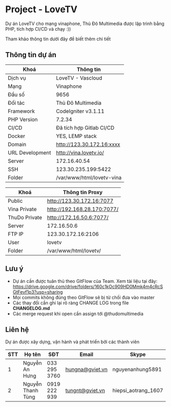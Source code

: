 # Project - LoveTV

Dự án LoveTV cho mạng vinaphone, Thủ Đô Multimedia được lập trình bằng PHP, tích hợp CI/CD và chạy :))

Tham khảo thông tin dưới đây để biết thêm chi tiết

## Thông tin dự án

| Khoá            | Thông tin                |
| --------------- | ------------------------ |
| Dịch vụ         | LoveTV - Vascloud        |
| Mạng            | Vinaphone                |
| Đầu số          | 9656                     |
| Đối tác         | Thủ Đô Multimedia   |
| Framework       | CodeIgniter v3.1.11      |
| PHP Version     | 7.2.34                   |
| CI/CD           | Đã tích hợp Gitlab CI/CD |
| Docker          | YES, LEMP stack          |
| Domain          | http://123.30.172.16:xxxx |
| URL Development | http://vina.lovetv.io/    |
| Server          | 172.16.40.54             |
| SSH             | 123.30.235.199:5422      |
| Folder          | /var/www/html/lovetv-vina  |

| Khoá            | Thông tin Proxy               |
| --------------- | ------------------------ |
| Public          | http://123.30.172.16:7077 |
| Vina Private    | http://192.168.28.170:7077/    |
| ThuDo Private    | http://172.16.50.6:7077/    |
| Server           | 172.16.50.6    |
| FTP IP          | 123.30.172.16:2106      |
| User            | lovetv     |
| Folder          | /var/www/html/lovetv/  |

## Lưu ý
- Dự án cần được tuân thủ theo GitFlow của Team. Xem tài liệu tại đây: https://drive.google.com/drive/folders/160c1kOc909HD0Mmk4m4cRcSGtFevf1p3?usp=sharing
- Mọi commits không đúng theo GitFlow sẽ bị từ chối đưa vào master
- Các thay đổi cần ghi lại rõ ràng CHANGE LOG trong file **CHANGELOG.md**
- Các merge request khi open cần assign tới @thudomultimedia

## Liên hệ

Dự án được xây dựng, vận hành và phát triển bởi các thành viên

| STT  | Họ tên         | SĐT           | Email           | Skype            |
| ---- | -------------- | ------------- | --------------- | ---------------- |
| 1    | Nguyễn An Hưng | 033 295 3760  | hungna@gviet.vn | nguyenanhung5891 |
| 2    | Nguyễn Thanh Tùng | 0919 222 939  | tungnt@gviet.vn | hiepsi_aotrang_1607 |
